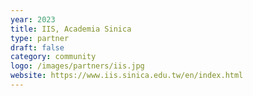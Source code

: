 ```yaml
---
year: 2023
title: IIS, Academia Sinica
type: partner
draft: false
category: community
logo: /images/partners/iis.jpg
website: https://www.iis.sinica.edu.tw/en/index.html
---
```

